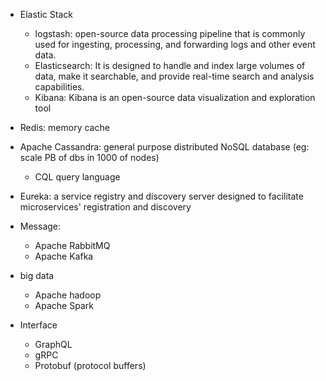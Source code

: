 - Elastic Stack

  - logstash: open-source data processing pipeline that is commonly used for ingesting, processing, and forwarding logs and other event data.
  - Elasticsearch: It is designed to handle and index large volumes of data, make it searchable, and provide real-time search and analysis capabilities.
  - Kibana: Kibana is an open-source data visualization and exploration tool

- Redis: memory cache
- Apache Cassandra: general purpose distributed NoSQL database (eg: scale PB of dbs in 1000 of nodes)

  - CQL query language

- Eureka: a service registry and discovery server designed to facilitate microservices' registration and discovery

- Message:

  - Apache RabbitMQ
  - Apache Kafka

- big data

  - Apache hadoop
  - Apache Spark

- Interface
  - GraphQL
  - gRPC
  - Protobuf (protocol buffers)
